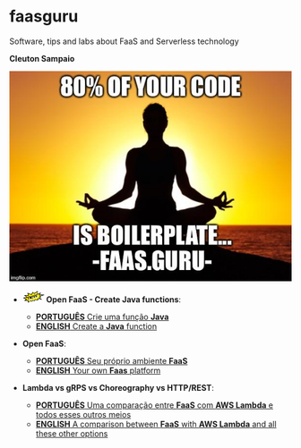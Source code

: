 # faasguru
Software, tips and labs about FaaS and Serverless technology

**Cleuton Sampaio** 

![](./faasguru1.jpeg)

- ![](./images/new.png) **Open FaaS - Create Java functions**:
    - [**PORTUGUÊS** Crie uma função **Java**](./portuguese/openfaas-java) 
    - [**ENGLISH** Create a **Java** function](./english/openfaas-java)

- **Open FaaS**:
    - [**PORTUGUÊS** Seu próprio ambiente **FaaS**](./portuguese/openfaas1) 
    - [**ENGLISH** Your own **Faas** platform](./english/openfaas1)


- **Lambda vs gRPS vs Choreography vs HTTP/REST**: 
    - [**PORTUGUÊS** Uma comparação entre **FaaS** com **AWS Lambda** e todos esses outros meios](./portuguese/awsjava) 
    - [**ENGLISH** A comparison between **FaaS** with **AWS Lambda** and all these other options](./english/awsjava)
